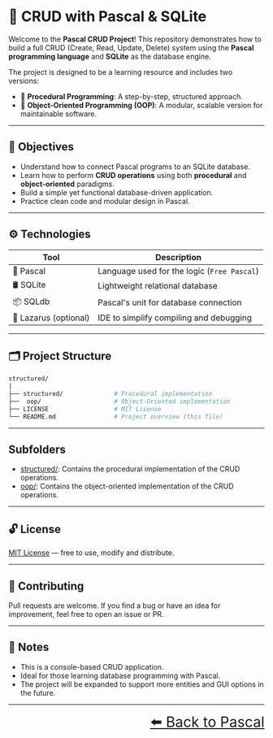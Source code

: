 # 🐘 CRUD with Pascal & SQLite

Welcome to the **Pascal CRUD Project**! This repository demonstrates how to build a full CRUD (Create, Read, Update, Delete) system using the **Pascal programming language** and **SQLite** as the database engine.

The project is designed to be a learning resource and includes two versions:

- 🧠 **Procedural Programming**: A step-by-step, structured approach.
- 🧱 **Object-Oriented Programming (OOP)**: A modular, scalable version for maintainable software.

---

## 🎯 Objectives

- Understand how to connect Pascal programs to an SQLite database.
- Learn how to perform **CRUD operations** using both **procedural** and **object-oriented** paradigms.
- Build a simple yet functional database-driven application.
- Practice clean code and modular design in Pascal.

---

## ⚙️ Technologies

| Tool                  | Description                                 |
| --------------------- | ------------------------------------------- |
| 🐘 Pascal             | Language used for the logic (`Free Pascal`) |
| 🛢️ SQLite             | Lightweight relational database             |
| 📦 SQLdb              | Pascal's unit for database connection       |
| 🧪 Lazarus (optional) | IDE to simplify compiling and debugging     |

---

## 🗂️ Project Structure

```bash
structured/
|
├── structured/              # Procedural implementation
├──  oop/                    # Object-Oriented implementation
├── LICENSE                  # MIT License
└── README.md                # Project overview (this file)
```

---

## Subfolders

- [structured/](./structured/README.md): Contains the procedural implementation of the CRUD operations.
- [oop/](./oop/README.md): Contains the object-oriented implementation of the CRUD operations.

---

## 🔓 License

[MIT License](../../../../LICENSE) — free to use, modify and distribute.

---

## 🤝 Contributing

Pull requests are welcome. If you find a bug or have an idea for improvement, feel free to open an issue or PR.

---

## 📌 Notes

- This is a console-based CRUD application.
- Ideal for those learning database programming with Pascal.
- The project will be expanded to support more entities and GUI options in the future.

---

<div align="right" style="font-size: 2em;">
    <a href="../../../README.md">⬅️ Back to Pascal</a>
</div>
